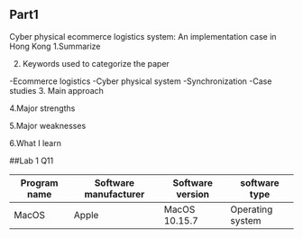 ## Part1

Cyber physical ecommerce logistics system: An implementation case in Hong Kong
1.Summarize

2. Keywords used to categorize the paper

 -Ecommerce logistics
 -Cyber physical system
 -Synchronization
 -Case studies
3. Main approach

4.Major strengths

5.Major weaknesses

6.What I learn


##Lab 1 Q11

|Program name|Software manufacturer|Software version|software type|
| -----------|---------------------|----------------|-------------|
| MacOS| Apple | MacOS 10.15.7 | Operating system |
